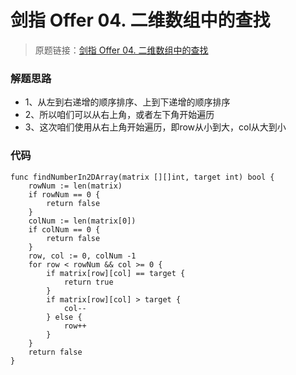 # 剑指 Offer 04. 二维数组中的查找
> 原题链接：[剑指 Offer 04. 二维数组中的查找](https://leetcode-cn.com/problems/er-wei-shu-zu-zhong-de-cha-zhao-lcof/)
### 解题思路
* 1、从左到右递增的顺序排序、上到下递增的顺序排序
* 2、所以咱们可以从右上角，或者左下角开始遍历
* 3、这次咱们使用从右上角开始遍历，即row从小到大，col从大到小

### 代码
```golang
func findNumberIn2DArray(matrix [][]int, target int) bool {
	rowNum := len(matrix)
	if rowNum == 0 {
		return false
	}
	colNum := len(matrix[0])
	if colNum == 0 {
		return false
	}
	row, col := 0, colNum -1
	for row < rowNum && col >= 0 {
		if matrix[row][col] == target {
			return true
		}
		if matrix[row][col] > target {
			col--
		} else {
			row++
		}
	}
	return false
}
```